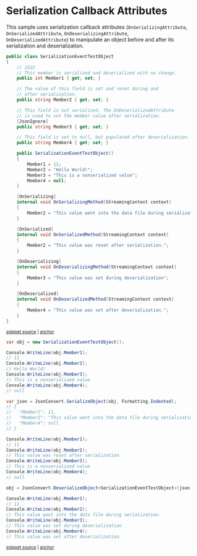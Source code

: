 # Serialization Callback Attributes

This sample uses serialization callback attributes (`OnSerializingAttribute`, `OnSerializedAttribute`, `OnDeserializingAttribute`, `OnDeserializedAttribute`) to manipulate an object before and after its serialization and deserialization.

<!-- snippet: SerializationCallbackAttributesTypes -->
<a id='snippet-serializationcallbackattributestypes'></a>
```cs
public class SerializationEventTestObject
{
    // 2222
    // This member is serialized and deserialized with no change.
    public int Member1 { get; set; }

    // The value of this field is set and reset during and
    // after serialization.
    public string Member2 { get; set; }

    // This field is not serialized. The OnDeserializedAttribute
    // is used to set the member value after serialization.
    [JsonIgnore]
    public string Member3 { get; set; }

    // This field is set to null, but populated after deserialization.
    public string Member4 { get; set; }

    public SerializationEventTestObject()
    {
        Member1 = 11;
        Member2 = "Hello World!";
        Member3 = "This is a nonserialized value";
        Member4 = null;
    }

    [OnSerializing]
    internal void OnSerializingMethod(StreamingContext context)
    {
        Member2 = "This value went into the data file during serialization.";
    }

    [OnSerialized]
    internal void OnSerializedMethod(StreamingContext context)
    {
        Member2 = "This value was reset after serialization.";
    }

    [OnDeserializing]
    internal void OnDeserializingMethod(StreamingContext context)
    {
        Member3 = "This value was set during deserialization";
    }

    [OnDeserialized]
    internal void OnDeserializedMethod(StreamingContext context)
    {
        Member4 = "This value was set after deserialization.";
    }
}
```
<sup><a href='/src/Tests/Documentation/Samples/Serializer/SerializationCallbackAttributes.cs#L30-L81' title='Snippet source file'>snippet source</a> | <a href='#snippet-serializationcallbackattributestypes' title='Start of snippet'>anchor</a></sup>
<!-- endSnippet -->

<!-- snippet: SerializationCallbackAttributesUsage -->
<a id='snippet-serializationcallbackattributesusage'></a>
```cs
var obj = new SerializationEventTestObject();

Console.WriteLine(obj.Member1);
// 11
Console.WriteLine(obj.Member2);
// Hello World!
Console.WriteLine(obj.Member3);
// This is a nonserialized value
Console.WriteLine(obj.Member4);
// null

var json = JsonConvert.SerializeObject(obj, Formatting.Indented);
// {
//   "Member1": 11,
//   "Member2": "This value went into the data file during serialization.",
//   "Member4": null
// }

Console.WriteLine(obj.Member1);
// 11
Console.WriteLine(obj.Member2);
// This value was reset after serialization.
Console.WriteLine(obj.Member3);
// This is a nonserialized value
Console.WriteLine(obj.Member4);
// null

obj = JsonConvert.DeserializeObject<SerializationEventTestObject>(json);

Console.WriteLine(obj.Member1);
// 11
Console.WriteLine(obj.Member2);
// This value went into the data file during serialization.
Console.WriteLine(obj.Member3);
// This value was set during deserialization
Console.WriteLine(obj.Member4);
// This value was set after deserialization.
```
<sup><a href='/src/Tests/Documentation/Samples/Serializer/SerializationCallbackAttributes.cs#L86-L124' title='Snippet source file'>snippet source</a> | <a href='#snippet-serializationcallbackattributesusage' title='Start of snippet'>anchor</a></sup>
<!-- endSnippet -->
